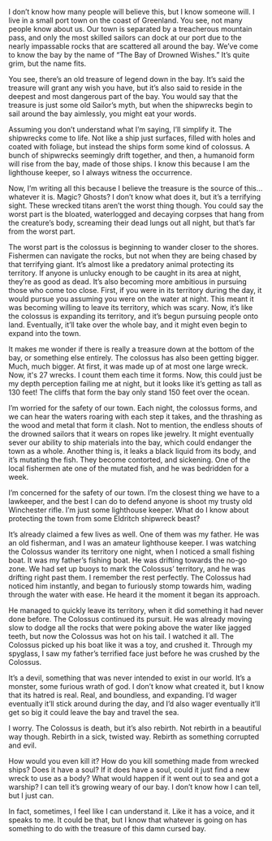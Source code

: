I don’t know how many people will believe this, but I know someone will. I live in a small port town on the coast of Greenland. You see, not many people know about us. Our town is separated by a treacherous mountain pass, and only the most skilled sailors can dock at our port due to the nearly impassable rocks that are scattered all around the bay. We’ve come to know the bay by the name of “The Bay of Drowned Wishes.” It’s quite grim, but the name fits.

You see, there’s an old treasure of legend down in the bay. It’s said the treasure will grant any wish you have, but it’s also said to reside in the deepest and most dangerous part of the bay. You would say that the treasure is just some old Sailor’s myth, but when the shipwrecks begin to sail around the bay aimlessly, you might eat your words.

Assuming you don’t understand what I’m saying, I’ll simplify it. The shipwrecks come to life. Not like a ship just surfaces, filled with holes and coated with foliage, but instead the ships form some kind of colossus. A bunch of shipwrecks seemingly drift together, and then, a humanoid form will rise from the bay, made of those ships. I know this because I am the lighthouse keeper, so I always witness the occurrence.

Now, I’m writing all this because I believe the treasure is the source of this… whatever it is. Magic? Ghosts? I don’t know what does it, but it’s a terrifying sight. These wrecked titans aren’t the worst thing though. You could say the worst part is the bloated, waterlogged and decaying corpses that hang from the creature’s body, screaming their dead lungs out all night, but that’s far from the worst part.

The worst part is the colossus is beginning to wander closer to the shores. Fishermen can navigate the rocks, but not when they are being chased by that terrifying giant. It’s almost like a predatory animal protecting its territory. If anyone is unlucky enough to be caught in its area at night, they’re as good as dead. It’s also becoming more ambitious in pursuing those who come too close. First, if you were in its territory during the day, it would pursue you assuming you were on the water at night. This meant it was becoming willing to leave its territory, which was scary. Now, it’s like the colossus is expanding its territory, and it’s begun pursuing people onto land. Eventually, it’ll take over the whole bay, and it might even begin to expand into the town.

It makes me wonder if there is really a treasure down at the bottom of the bay, or something else entirely. The colossus has also been getting bigger. Much, much bigger. At first, it was made up of at most one large wreck. Now, it's 27 wrecks. I count them each time it forms. Now, this could just be my depth perception failing me at night, but it looks like it’s getting as tall as 130 feet! The cliffs that form the bay only stand 150 feet over the ocean.

I’m worried for the safety of our town. Each night, the colossus forms, and we can hear the waters roaring with each step it takes, and the thrashing as the wood and metal that form it clash. Not to mention, the endless shouts of the drowned sailors that it wears on ropes like jewelry. It might eventually sever our ability to ship materials into the bay, which could endanger the town as a whole. Another thing is, it leaks a black liquid from its body, and it’s mutating the fish. They become contorted, and sickening. One of the local fishermen ate one of the mutated fish, and he was bedridden for a week.

I’m concerned for the safety of our town. I’m the closest thing we have to a lawkeeper, and the best I can do to defend anyone is shoot my trusty old Winchester rifle. I’m just some lighthouse keeper. What do I know about protecting the town from some Eldritch shipwreck beast?

It’s already claimed a few lives as well. One of them was my father. He was an old fisherman, and I was an amateur lighthouse keeper. I was watching the Colossus wander its territory one night, when I noticed a small fishing boat. It was my father’s fishing boat. He was drifting towards the no-go zone. We had set up buoys to mark the Colossus’ territory, and he was drifting right past them. I remember the rest perfectly. The Colossus had noticed him instantly, and began to furiously stomp towards him, wading through the water with ease. He heard it the moment it began its approach.

He managed to quickly leave its territory, when it did something it had never done before. The Colossus continued its pursuit. He was already moving slow to dodge all the rocks that were poking above the water like jagged teeth, but now the Colossus was hot on his tail. I watched it all. The Colossus picked up his boat like it was a toy, and crushed it. Through my spyglass, I saw my father’s terrified face just before he was crushed by the Colossus.

It’s a devil, something that was never intended to exist in our world. It’s a monster, some furious wrath of god. I don’t know what created it, but I know that its hatred is real. Real, and boundless, and expanding. I‘d wager eventually it’ll stick around during the day, and I’d also wager eventually it’ll get so big it could leave the bay and travel the sea.

I worry. The Colossus is death, but it’s also rebirth. Not rebirth in a beautiful way though. Rebirth in a sick, twisted way. Rebirth as something corrupted and evil.

How would you even kill it? How do you kill something made from wrecked ships? Does it have a soul? If it does have a soul, could it just find a new wreck to use as a body? What would happen if it went out to sea and got a warship? I can tell it’s growing weary of our bay. I don’t know how I can tell, but I just can.

In fact, sometimes, I feel like I can understand it. Like it has a voice, and it speaks to me. It could be that, but I know that whatever is going on has something to do with the treasure of this damn cursed bay.